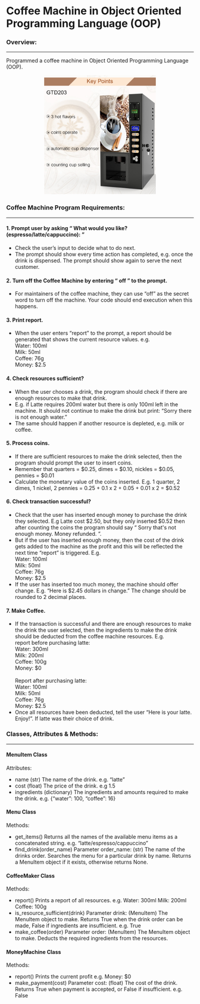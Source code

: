 # Coffee Machine in Object Oriented Programming Language (OOP)
### Overview: ###
_________________
Programmed a coffee machine in Object Oriented Programming Language (OOP). 

<p align="center">
  <img src="https://github.com/w-diana/100_days_Python_Challenge/blob/main/Day_15%20-%20Coffee%20Machine%20(Intermediate%20level)/picture.jpeg" width="300">
</p>

### Coffee Machine Program Requirements: ###
-------------------------------------------
#### 1. Prompt user by asking “ What would you like? (espresso/latte/cappuccino): ” ####
- Check the user’s input to decide what to do next.
- The prompt should show every time action has completed, e.g. once the drink is dispensed. The prompt should show again to serve the next customer.
  
#### 2. Turn off the Coffee Machine by entering “ off ” to the prompt. ####
- For maintainers of the coffee machine, they can use “off” as the secret word to turn off the machine. Your code should end execution when this happens.
  
#### 3. Print report. ####
- When the user enters “report” to the prompt, a report should be generated that shows the current resource values. e.g. <br />
Water: 100ml <br/>
Milk: 50ml <br/>
Coffee: 76g <br/>
Money: $2.5 <br/>

#### 4. Check resources sufficient? ####
- When the user chooses a drink, the program should check if there are enough resources to make that drink.
- E.g. if Latte requires 200ml water but there is only 100ml left in the machine. It should not continue to make the drink but print: “Sorry there is not enough water.”
- The same should happen if another resource is depleted, e.g. milk or coffee.
  
#### 5. Process coins. ####
- If there are sufficient resources to make the drink selected, then the program should prompt the user to insert coins.
- Remember that quarters = $0.25, dimes = $0.10, nickles = $0.05, pennies = $0.01
- Calculate the monetary value of the coins inserted. E.g. 1 quarter, 2 dimes, 1 nickel, 2 pennies = 0.25 + 0.1 x 2 + 0.05 + 0.01 x 2 = $0.52
  
#### 6. Check transaction successful? ####
- Check that the user has inserted enough money to purchase the drink they selected. E.g Latte cost $2.50, but they only inserted $0.52 then after counting the coins the program should say “ Sorry that's not enough money. Money refunded. ”.
- But if the user has inserted enough money, then the cost of the drink gets added to the machine as the profit and this will be reflected the next time “report” is triggered. E.g. <br />
Water: 100ml <br/>
Milk: 50ml <br/>
Coffee: 76g <br/>
Money: $2.5 
- If the user has inserted too much money, the machine should offer change. E.g. “Here is $2.45 dollars in change.” The change should be rounded to 2 decimal places.
  
#### 7. Make Coffee. ####
- If the transaction is successful and there are enough resources to make the drink the user selected, then the ingredients to make the drink should be deducted from the coffee machine resources. E.g. <br/> report before purchasing latte: <br/>
Water: 300ml <br/>
Milk: 200ml <br/>
Coffee: 100g <br/>
Money: $0 <br/><br/>
Report after purchasing latte: <br />
Water: 100ml <br/>
Milk: 50ml <br/>
Coffee: 76g <br/>
Money: $2.5
- Once all resources have been deducted, tell the user “Here is your latte. Enjoy!”. If
latte was their choice of drink.




### Classes, Attributes & Methods: ###
_____________________________________
#### MenuItem Class ####
Attributes:
- name
(str) The name of the drink.
e.g. “latte”
- cost
(float) The price of the drink.
e.g 1.5
- ingredients
(dictionary) The ingredients and amounts required to make the drink.
e.g. {“water”: 100, “coffee”: 16}
#### Menu Class ####
Methods:
- get_items()
Returns all the names of the available menu items as a concatenated string.
e.g. “latte/espresso/cappuccino”
- find_drink(order_name)
Parameter order_name: (str) The name of the drinks order.
Searches the menu for a particular drink by name. Returns a MenuItem object if it exists,
otherwise returns None.
#### CoffeeMaker Class ####
Methods:
- report()
Prints a report of all resources.
e.g.
Water: 300ml
Milk: 200ml
Coffee: 100g
- is_resource_sufficient(drink)
Parameter drink: (MenuItem) The MenuItem object to make.
Returns True when the drink order can be made, False if ingredients are insufficient.
e.g.
True
- make_coffee(order)
Parameter order: (MenuItem) The MenuItem object to make.
Deducts the required ingredients from the resources.
#### MoneyMachine Class ####
Methods:
- report()
Prints the current profit
e.g.
Money: $0
- make_payment(cost)
Parameter cost: (float) The cost of the drink.
Returns True when payment is accepted, or False if insufficient.
e.g. False
